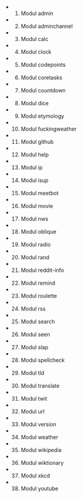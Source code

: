 * 01. Modul admin
* 02. Modul adminchannel
* 03. Modul calc
* 04. Modul clock
* 05. Modul codepoints
* 06. Modul coretasks
* 07. Modul countdown
* 08. Modul dice
* 09. Modul etymology
* 10. Modul fuckingweather
* 11. Modul github
* 12. Modul help
* 13. Modul ip
* 14. Modul isup
* 15. Modul meetbot
* 16. Modul movie
* 17. Modul nws
* 18. Modul oblique
* 19. Modul radio
* 20. Modul rand
* 21. Modul reddit-info
* 22. Modul remind
* 23. Modul roulette
* 24. Modul rss
* 25. Modul search
* 26. Modul seen
* 27. Modul slap
* 28. Modul spellcheck
* 29. Modul tld
* 30. Modul translate
* 31. Modul twit
* 32. Modul url
* 33. Modul version
* 34. Modul weather
* 35. Modul wikipedia
* 36. Modul wiktionary
* 37. Modul xkcd
* 38. Modul youtube
